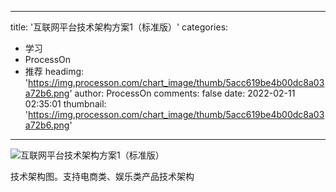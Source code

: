 
---
title: '互联网平台技术架构方案1（标准版）'
categories: 
 - 学习
 - ProcessOn
 - 推荐
headimg: 'https://img.processon.com/chart_image/thumb/5acc619be4b00dc8a03a72b6.png'
author: ProcessOn
comments: false
date: 2022-02-11 02:35:01
thumbnail: 'https://img.processon.com/chart_image/thumb/5acc619be4b00dc8a03a72b6.png'
---

<div>   
<img class="thumb" alt="互联网平台技术架构方案1（标准版）" src="https://img.processon.com/chart_image/thumb/5acc619be4b00dc8a03a72b6.png" referrerpolicy="no-referrer">
<p>技术架构图。支持电商类、娱乐类产品技术架构</p>  
</div>
            